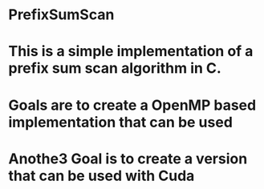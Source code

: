 # PrefixSumScan
 
# This is a simple implementation of a prefix sum scan algorithm in C.

# Goals are to create a OpenMP based implementation that can be used 

# Anothe3 Goal is to create a version that can be used with Cuda

